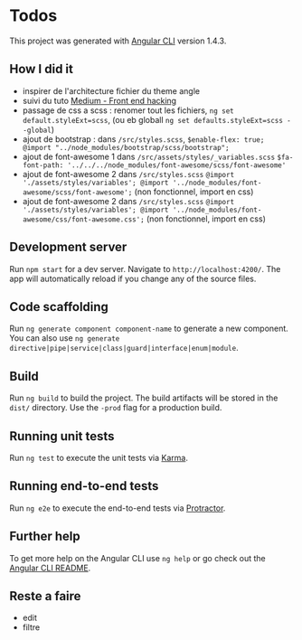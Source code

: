 # Todos

This project was generated with [Angular CLI](https://github.com/angular/angular-cli) version 1.4.3.

## How I did it

 * inspirer de l'architecture fichier du theme angle
 * suivi du tuto [Medium - Front end hacking](https://medium.com/front-end-hacking/managing-state-in-angular-apps-with-ngrx-store-and-ngrx-effects-part-1-a878addba622)
 * passage de css a scss : renomer tout les fichiers, `ng set default.styleExt=scss`, (ou eb globall `ng set defaults.styleExt=scss --global`)
 * ajout de bootstrap : dans `/src/styles.scss`, `$enable-flex: true;
@import "../node_modules/bootstrap/scss/bootstrap";`
 * ajout de font-awesome 1 dans `/src/assets/styles/_variables.scss` `$fa-font-path: '../../../node_modules/font-awesome/scss/font-awesome'`
 * ajout de font-awesome 2 dans `/src/styles.scss` `@import './assets/styles/variables'; @import '../node_modules/font-awesome/scss/font-awesome';` (non fonctionnel, import en css)
  * ajout de font-awesome 2 dans `/src/styles.scss` `@import './assets/styles/variables'; @import '../node_modules/font-awesome/css/font-awesome.css';` (non fonctionnel, import en css)

## Development server

Run `npm start` for a dev server. Navigate to `http://localhost:4200/`. The app will automatically reload if you change any of the source files.

## Code scaffolding

Run `ng generate component component-name` to generate a new component. You can also use `ng generate directive|pipe|service|class|guard|interface|enum|module`.

## Build

Run `ng build` to build the project. The build artifacts will be stored in the `dist/` directory. Use the `-prod` flag for a production build.

## Running unit tests

Run `ng test` to execute the unit tests via [Karma](https://karma-runner.github.io).

## Running end-to-end tests

Run `ng e2e` to execute the end-to-end tests via [Protractor](http://www.protractortest.org/).

## Further help

To get more help on the Angular CLI use `ng help` or go check out the [Angular CLI README](https://github.com/angular/angular-cli/blob/master/README.md).

## Reste a faire

 * edit
 * filtre